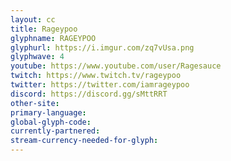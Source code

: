 ```yaml
---
layout: cc
title: Rageypoo
glyphname: RAGEYPOO
glyphurl: https://i.imgur.com/zq7vUsa.png
glyphwave: 4
youtube: https://www.youtube.com/user/Ragesauce
twitch: https://www.twitch.tv/rageypoo
twitter: https://twitter.com/iamrageypoo
discord: https://discord.gg/sMttRRT
other-site: 
primary-language: 
global-glyph-code: 
currently-partnered: 
stream-currency-needed-for-glyph: 
---
```


